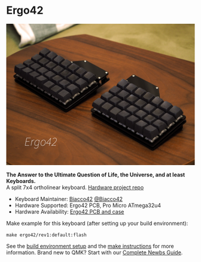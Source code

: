 # Ergo42

![Ergo42](https://raw.githubusercontent.com/Biacco42/Ergo42/readme/readme_image/ergo42_image.jpg)

__The Answer to the Ultimate Question of Life, the Universe, and at least Keyboards.__  
A split 7x4 ortholinear keyboard. [Hardware project repo](https://github.com/Biacco42/Ergo42)

* Keyboard Maintainer: [Biacco42](https://github.com/Biacco42) [@Biacco42](https://twitter.com/Biacco42)
* Hardware Supported: Ergo42 PCB, Pro Micro ATmega32u4
* Hardware Availability: [Ergo42 PCB and case](https://github.com/Biacco42/Ergo42)

Make example for this keyboard (after setting up your build environment):

    make ergo42/rev1:default:flash

See the [build environment setup](https://docs.qmk.fm/#/getting_started_build_tools) and the [make instructions](https://docs.qmk.fm/#/getting_started_make_guide) for more information. Brand new to QMK? Start with our [Complete Newbs Guide](https://docs.qmk.fm/#/newbs).
